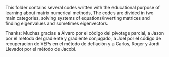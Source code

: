 This folder contains several codes written with the educational purpose of learning about matrix numerical methods,
The codes are divided in two main categories, solving systems of equations/inverting matrices and finding eigenvalues and sometimes eigenvectors.


Thanks: Muchas gracias a Álvaro por el código del pivotage parcial, a Jason por el método del gradiente y gradiente conjugado,
a Joel por el código de recuperación de VEPs en el método de deflación 
y a Carlos, Roger y Jordi Llevadot por el método de Jacobi. 
